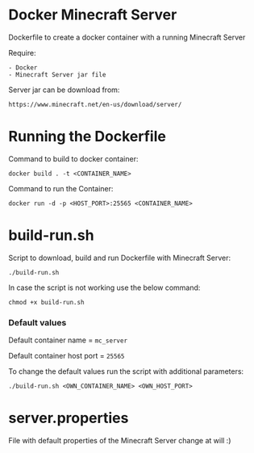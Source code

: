 # Docker Minecraft Server
Dockerfile to create a docker container with a running Minecraft Server 

Require:
```
- Docker
- Minecraft Server jar file
```

Server jar can be download from:
```
https://www.minecraft.net/en-us/download/server/
```

# Running the Dockerfile


Command to build to docker container:
```
docker build . -t <CONTAINER_NAME>
```
Command to run the Container: 
```
docker run -d -p <HOST_PORT>:25565 <CONTAINER_NAME>
```

# build-run.sh
Script to download, build and run Dockerfile with Minecraft Server:
```
./build-run.sh
```

In case the script is not working use the below command:
```
chmod +x build-run.sh
```

### Default values
Default container name = `mc_server`

Default container host port = `25565`

To change the default values run the script with additional parameters:
```
./build-run.sh <OWN_CONTAINER_NAME> <OWN_HOST_PORT>
```

# server.properties
File with default properties of the Minecraft Server change at will :)
